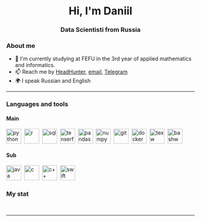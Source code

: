 <div id="header" align="center">
    <h1>Hi, I'm Daniil </h1>
    <h3>Data Scientisti from Russia</h3>
</div>


### About me
- 🌱 I'm currently studying at FEFU in the 3rd year of applied mathematics and informatics.
- 📫 Reach me by [HeadHunter](https://vladivostok.hh.ru/resume/c04d4307ff0d0916c00039ed1f537345503364), [email](mailto:dirijabl657@gmail.com), [Telegram](https://t.me/dilijorwen/)
- 🌍 I speak Russian and English

---

### Languages and tools

#### Main
<img src="https://cdn.jsdelivr.net/gh/devicons/devicon@latest/icons/python/python-original.svg" title="python" width="40" height="40"/>&nbsp;
<img src="https://cdn.jsdelivr.net/gh/devicons/devicon@latest/icons/r/r-plain.svg" title="r" width="40" height="40"/>&nbsp;
<img src="https://cdn.jsdelivr.net/gh/devicons/devicon/icons/postgresql/postgresql-original.svg" title="sql" width="40" height="40"/>&nbsp;
<img src="https://cdn.jsdelivr.net/gh/devicons/devicon@latest/icons/tensorflow/tensorflow-original.svg" title="tenserflow" width="40" height="40"/>&nbsp;
<img src="https://cdn.jsdelivr.net/gh/devicons/devicon@latest/icons/pandas/pandas-original.svg" title="pandas" width="40" height="40"/>&nbsp;
<img src="https://cdn.jsdelivr.net/gh/devicons/devicon@latest/icons/numpy/numpy-original.svg" title="numpy" width="40" height="40"/>&nbsp;
<img src="https://cdn.jsdelivr.net/gh/devicons/devicon/icons/git/git-plain.svg" title="git" width="40" height="40"/>&nbsp;
<img src="https://cdn.jsdelivr.net/gh/devicons/devicon@latest/icons/docker/docker-plain.svg" title="docker" width="40" height="40"/>&nbsp;
<img src="https://cdn.jsdelivr.net/gh/devicons/devicon@latest/icons/tex/tex-original.svg" title="texw" width="40" height="40"/>&nbsp;
<img src="https://cdn.jsdelivr.net/gh/devicons/devicon@latest/icons/bash/bash-original.svg" title="bashw" width="40" height="40"/>&nbsp;

#### Sub
<img src="https://cdn.jsdelivr.net/gh/devicons/devicon@latest/icons/java/java-original.svg" title="java" width="40" height="40"/>&nbsp;
<img src="https://cdn.jsdelivr.net/gh/devicons/devicon@latest/icons/c/c-plain.svg" title="c" width="40" height="40"/>&nbsp;
<img src="https://cdn.jsdelivr.net/gh/devicons/devicon@latest/icons/cplusplus/cplusplus-plain.svg" title="c++" width="40" height="40"/>&nbsp;
<img src="https://cdn.jsdelivr.net/gh/devicons/devicon@latest/icons/swift/swift-original.svg" title="swift" width="40" height="40"/>&nbsp;






### My stat

<div id="stat" align="center">
    <img src="https://github-profile-summary-cards.vercel.app/api/cards/profile-details?username=Dilijorwen&theme=github_dark" alt=""/>
    <img src="https://github-profile-summary-cards.vercel.app/api/cards/most-commit-language?username=Dilijorwen&theme=github_dark" alt=""/>
     <img src="https://github-profile-summary-cards.vercel.app/api/cards/stats?username=Dilijorwen&theme=github_dark" alt=""/>
</div>

---
